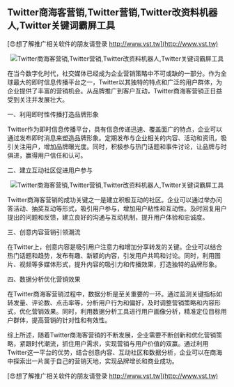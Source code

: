 ## **Twitter商海客营销,Twitter营销,Twitter改资料机器人,Twitter关键词霸屏工具**

[😍想了解推广相关软件的朋友请登录 http://www.vst.tw](http://www.vst.tw)

 <center><img src="https://vst.tw/MP4/tuiguang/png/1.png" alt="Twitter商海客营销,Twitter营销,Twitter改资料机器人,Twitter关键词霸屏工具"></center>

在当今数字化时代，社交媒体已经成为企业营销策略中不可或缺的一部分。作为全球最大的即时信息传播平台之一，Twitter以其独特的特点和广泛的用户群体，为企业提供了丰富的营销机会。从品牌推广到客户互动，Twitter商海客营销正日益受到关注并发展壮大。

一、利用即时性传播打造品牌形象

Twitter作为即时信息传播平台，具有信息传递迅速、覆盖面广的特点，企业可以通过发布即时消息来塑造品牌形象。定期发布与企业相关的内容、活动和资讯，吸引关注用户，增加品牌曝光度。同时，积极参与热门话题和事件讨论，让品牌与时俱进，赢得用户信任和认可。

二、建立互动社区促进用户参与

 <center><img src="https://vst.tw/MP4/tuiguang/png/5.png" alt="Twitter商海客营销,Twitter营销,Twitter改资料机器人,Twitter关键词霸屏工具"></center>

Twitter商海客营销的成功关键之一是建立积极互动的社区。企业可以通过举办问答活动、抽奖互动等形式，吸引用户参与，增加用户粘性和互动性。及时回复用户提出的问题和反馈，建立良好的沟通与互动机制，提升用户体验和忠诚度。

三、创意内容营销引领潮流

在Twitter上，创意内容是吸引用户注意力和增加分享转发的关键。企业可以结合热门话题和趋势，发布有趣、新颖的内容，引发用户共鸣和讨论。同时，利用图片、视频等多媒体形式，提升内容的吸引力和传播效果，打造独特的品牌形象。

四、数据分析优化营销效果

在Twitter商海客营销过程中，数据分析是至关重要的一环。通过监测关键指标如转发量、评论数、点击率等，分析用户行为和偏好，及时调整营销策略和内容形式，优化营销效果。同时，利用数据分析工具进行用户画像分析，精准定位目标用户群体，提高营销的针对性和有效性。

综上所述，随着Twitter商海客营销的不断发展，企业需要不断创新和优化营销策略，紧跟时代潮流，抓住用户需求，实现营销与用户价值的双赢。通过利用Twitter这一平台的优势，结合创意内容、互动社区和数据分析，企业可以在商海中探索出一片属于自己的营销天地，实现品牌增长和商业成功。

[😍想了解推广相关软件的朋友请登录 http://www.vst.tw](http://www.vst.tw)



